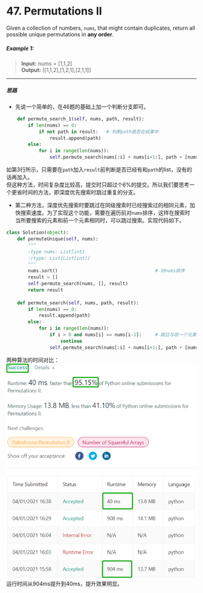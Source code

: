 # 47. Permutations II
Given a collection of numbers, `nums`, that might contain duplicates, return all possible
unique permutations in **any order**.

##### Example 1:
> **Input:** nums = [1,1,2]  
> **Output:** [[1,1,2],[1,2,1],[2,1,1]]

___
##### 思路
* 先说一个简单的，在46题的基础上加一个判断分支即可。
```python
    def permute_search_1(self, nums, path, result):
        if len(nums) == 0:
            if not path in result:   # 判断path是否在结果中
                result.append(path)
        else:
            for i in range(len(nums)):
                self.permute_search(nums[:i] + nums[i+1:], path + [nums[i]], result)
```
  如第3行所示，只需要在`path`加入`result`前判断是否已经有和`path`的list，没有的话再加入。  
  但这种方法，时间复杂度比较高，提交时只超过个6%的提交。所以我们要思考一个更省时间的方法，即深度优先搜索时跳过重复的分支。

* 第二种方法，深度优先搜索时要跳过在同级搜索时已经搜索过的相同元素，加快搜索速度。为了实现这个功能，需要在遍历前对`nums`排序，这样在搜索时
  当所要搜索的元素和前一个元素相同时，可以跳过搜索。实现代码如下。
  
```python
class Solution(object):
    def permuteUnique(self, nums):
        """
        :type nums: List[int]
        :rtype: List[List[int]]
        """
        nums.sort()                                    # 对nums排序
        result = []
        self.permute_search(nums, [], result)
        return result

    def permute_search(self, nums, path, result):     
        if len(nums) == 0:
            result.append(path)
        else:
            for i in range(len(nums)):
                if i > 0 and nums[i] == nums[i-1]:     # 跳过与前一个元素相同的元素
                    continue
                self.permute_search(nums[:i] + nums[i+1:], path + [nums[i]], result)
```

两种算法的时间对比：
![提交结果](./Source/result.png)
运行时间从904ms提升到40ms，提升效果明显。